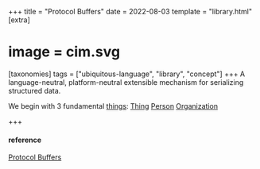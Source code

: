 +++
title = "Protocol Buffers"
date = 2022-08-03
template = "library.html"
[extra]
#  image = cim.svg
[taxonomies]
   tags = ["ubiquitous-language", "library", "concept"]
+++
A language-neutral, platform-neutral extensible mechanism for serializing structured data.

We begin with 3 fundamental [things](/library/things):
    [Thing](/library/thing)
    [Person](/library/person)
    [Organization](/library/organization)


+++
#### reference
[Protocol Buffers](https://developers.google.com/protocol-buffers)
